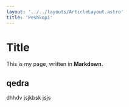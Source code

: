 ```yaml
---
layout: '../../layouts/ArticleLayout.astro'
title: 'Peshkopi'
---
```


# Title

This is my page, written in **Markdown.**

## qedra 

dhhdv jsjkbsk jsjs